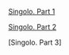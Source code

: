 [Singolo. Part 1](https://Andryteck/singolo/sass/singolo/Singolo1.html)

[Singolo. Part 2](https://Andryteck/singolo/singolo/sass/singolo2.html)

[Singolo. Part 3]
